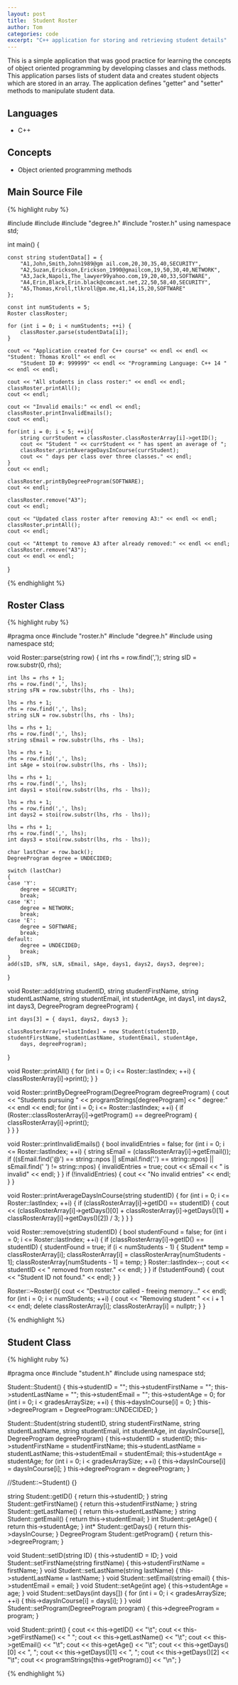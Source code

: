 ```yaml
---
layout: post
title:  Student Roster
author: Tom
categories: code
excerpt: "C++ application for storing and retrieving student details" 
---
```

This is a simple application that was good practice for learning the concepts of object oriented programming by developing classes and class methods. This application parses lists of student data and creates student objects which are stored in an array. The application defines "getter" and "setter" methods to manipulate student data.

<h2>Languages</h2>

- C++

<h2>Concepts</h2>

- Object oriented programming methods

<h2>Main Source File</h2>
{% highlight ruby %}

#include <iostream>
#include <string>
#include "degree.h"
#include "roster.h"
using namespace std;

int main() {

	const string studentData[] = {
		"A1,John,Smith,John1989@gm ail.com,20,30,35,40,SECURITY",
		"A2,Suzan,Erickson,Erickson_1990@gmailcom,19,50,30,40,NETWORK",
		"A3,Jack,Napoli,The_lawyer99yahoo.com,19,20,40,33,SOFTWARE",
		"A4,Erin,Black,Erin.black@comcast.net,22,50,58,40,SECURITY",
		"A5,Thomas,Kroll,tlkroll@pm.me,41,14,15,20,SOFTWARE"
	};

	const int numStudents = 5;
	Roster classRoster;

	for (int i = 0; i < numStudents; ++i) {
		classRoster.parse(studentData[i]);
	}

	cout << "Application created for C++ course" << endl << endl << "Student: Thomas Kroll" << endl <<
		"Student ID #: 999999" << endl << "Programming Language: C++ 14 " << endl << endl;

	cout << "All students in class roster:" << endl << endl;
	classRoster.printAll();
	cout << endl;

	cout << "Invalid emails:" << endl << endl;
	classRoster.printInvalidEmails();
	cout << endl;

	for(int i = 0; i < 5; ++i){
		string currStudent = classRoster.classRosterArray[i]->getID();
		cout << "Student " << currStudent << " has spent an average of ";
		classRoster.printAverageDaysInCourse(currStudent);
		cout << " days per class over three classes." << endl;
	}
	cout << endl;

	classRoster.printByDegreeProgram(SOFTWARE);
	cout << endl;

	classRoster.remove("A3");
	cout << endl;

	cout << "Updated class roster after removing A3:" << endl << endl;
	classRoster.printAll();
	cout << endl;

	cout << "Attempt to remove A3 after already removed:" << endl << endl;
	classRoster.remove("A3");
	cout << endl << endl;
}

{% endhighlight %}

<h2>Roster Class</h2>
{% highlight ruby %}

#pragma once
#include "roster.h"
#include "degree.h"
#include <iostream>
using namespace std;

void Roster::parse(string row) {
	int rhs = row.find(',');
	string sID = row.substr(0, rhs);

	int lhs = rhs + 1;
	rhs = row.find(',', lhs);
	string sFN = row.substr(lhs, rhs - lhs);

	lhs = rhs + 1;
	rhs = row.find(',', lhs);
	string sLN = row.substr(lhs, rhs - lhs);

	lhs = rhs + 1;
	rhs = row.find(',', lhs);
	string sEmail = row.substr(lhs, rhs - lhs);

	lhs = rhs + 1;
	rhs = row.find(',', lhs);
	int sAge = stoi(row.substr(lhs, rhs - lhs));

	lhs = rhs + 1;
	rhs = row.find(',', lhs);
	int days1 = stoi(row.substr(lhs, rhs - lhs));

	lhs = rhs + 1;
	rhs = row.find(',', lhs);
	int days2 = stoi(row.substr(lhs, rhs - lhs));

	lhs = rhs + 1;
	rhs = row.find(',', lhs);
	int days3 = stoi(row.substr(lhs, rhs - lhs));

	char lastChar = row.back();
	DegreeProgram degree = UNDECIDED;

	switch (lastChar)
	{
	case 'Y':
		degree = SECURITY;
		break;
	case 'K':
		degree = NETWORK;
		break;
	case 'E':
		degree = SOFTWARE;
		break;
	default:
		degree = UNDECIDED;
		break;
	}
	add(sID, sFN, sLN, sEmail, sAge, days1, days2, days3, degree);
}

void Roster::add(string studentID, string studentFirstName, string studentLastName, string studentEmail, int studentAge, 
	int days1, int days2, int days3, DegreeProgram degreeProgram) {

	int days[3] = { days1, days2, days3 };

	classRosterArray[++lastIndex] = new Student(studentID, studentFirstName, studentLastName, studentEmail, studentAge,
		days, degreeProgram);
}

void Roster::printAll() {
	for (int i = 0; i <= Roster::lastIndex; ++i) {
		classRosterArray[i]->print();
	}
}

void Roster::printByDegreeProgram(DegreeProgram degreeProgram) {
	cout << "Students pursuing " << programStrings[degreeProgram] << " degree:" << endl << endl;
	for (int i = 0; i <= Roster::lastIndex; ++i) {
		if (Roster::classRosterArray[i]->getProgram() == degreeProgram) {
			classRosterArray[i]->print();	
		}
	}
}

void Roster::printInvalidEmails() {
	bool invalidEntries = false;
	for (int i = 0; i <= Roster::lastIndex; ++i) {
		string sEmail = (classRosterArray[i]->getEmail());
		if ((sEmail.find('@') == string::npos || sEmail.find('.') == string::npos) || sEmail.find(' ') != string::npos) {
			invalidEntries = true;
			cout << sEmail << " is invalid" << endl;
		}
	}
	if (!invalidEntries) {
		cout << "No invalid entries" << endl;
	}
}

void Roster::printAverageDaysInCourse(string studentID) {
	for (int i = 0; i <= Roster::lastIndex; ++i) {
		if (classRosterArray[i]->getID() == studentID) {
			cout << (classRosterArray[i]->getDays()[0] + classRosterArray[i]->getDays()[1] + classRosterArray[i]->getDays()[2]) / 3;
		}
	}
}

void Roster::remove(string studentID) {
	bool studentFound = false;
	for (int i = 0; i <= Roster::lastIndex; ++i) {
		if (classRosterArray[i]->getID() == studentID) {
			studentFound = true;
			if (i < numStudents - 1) {
				Student* temp = classRosterArray[i];
				classRosterArray[i] = classRosterArray[numStudents - 1];
				classRosterArray[numStudents - 1] = temp;
			}
			Roster::lastIndex--;
			cout << studentID << " removed from roster." << endl;
		}
	}
	if (!studentFound) {
		cout << "Student ID not found." << endl;
	}
}

Roster::~Roster(){
	cout << "Destructor called - freeing memory..." << endl;
	for (int i = 0; i < numStudents; ++i) {
		cout << "Removing student " << i + 1 << endl;
		delete classRosterArray[i];
		classRosterArray[i] = nullptr;
	}
}

{% endhighlight %}

<h2>Student Class</h2>
{% highlight ruby %}


#pragma once
#include "student.h"
#include <iostream>
using namespace std;

Student::Student() {
	this->studentID = "";
	this->studentFirstName = "";
	this->studentLastName = "";
	this->studentEmail = "";
	this->studentAge = 0;
	for (int i = 0; i < gradesArraySize; ++i) {
		this->daysInCourse[i] = 0;
	}
	this->degreeProgram = DegreeProgram::UNDECIDED;
}

Student::Student(string studentID, string studentFirstName, string studentLastName, string studentEmail,
	int studentAge, int daysInCourse[], DegreeProgram degreeProgram) {
	this->studentID = studentID;
	this->studentFirstName = studentFirstName;
	this->studentLastName = studentLastName;
	this->studentEmail = studentEmail;
	this->studentAge = studentAge;
	for (int i = 0; i < gradesArraySize; ++i) {
		this->daysInCourse[i] = daysInCourse[i];
	}
	this->degreeProgram = degreeProgram;
}

//Student::~Student() {}

string Student::getID() { return this->studentID; }
string Student::getFirstName() { return this->studentFirstName; }
string Student::getLastName() { return this->studentLastName; }
string Student::getEmail() { return this->studentEmail; }
int Student::getAge() { return this->studentAge; }
int* Student::getDays() { return this->daysInCourse; }
DegreeProgram Student::getProgram() { return this->degreeProgram; }

void Student::setID(string ID) { this->studentID = ID; }
void Student::setFirstName(string firstName) { this->studentFirstName = firstName; }
void Student::setLastName(string lastName) { this->studentLastName = lastName; }
void Student::setEmail(string email) { this->studentEmail = email; }
void Student::setAge(int age) { this->studentAge = age; }
void Student::setDays(int days[]) {
	for (int i = 0; i < gradesArraySize; ++i) {
		this->daysInCourse[i] = days[i];
	}
}
void Student::setProgram(DegreeProgram program) { this->degreeProgram = program; }

void Student::print() {
	cout << this->getID() << "\t";
	cout << this->getFirstName() << " ";
	cout << this->getLastName() << "\t";
	cout << this->getEmail() << "\t";
	cout << this->getAge() << "\t";
	cout << this->getDays()[0] << ", "; 
	cout << this->getDays()[1] << ", ";
	cout << this->getDays()[2] << "\t";
	cout << programStrings[this->getProgram()] << "\n";
}


{% endhighlight %}